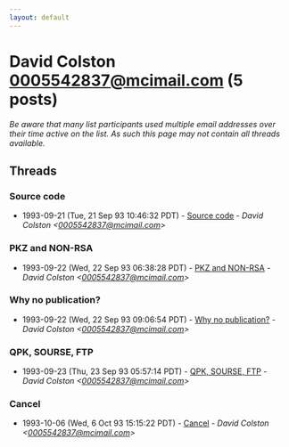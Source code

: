```yaml
---
layout: default
---
```


# David Colston <0005542837@mcimail.com> (5 posts)

_Be aware that many list participants used multiple email addresses over their time active on the list. As such this page may not contain all threads available._

## Threads

### Source code
+ 1993-09-21 (Tue, 21 Sep 93 10:46:32 PDT) - [Source code](/archive/1993/09/13fde079b6be0f6db3cccba3f4bc052c920884c0a98896ed887535c3937d6916) - _David Colston \<0005542837@mcimail.com\>_

### PKZ and NON-RSA
+ 1993-09-22 (Wed, 22 Sep 93 06:38:28 PDT) - [PKZ and NON-RSA](/archive/1993/09/9f6fd4eebaf32b709023975da5000ce625fda1ad78d4149a6bdcc105efe123d3) - _David Colston \<0005542837@mcimail.com\>_

### Why no publication?
+ 1993-09-22 (Wed, 22 Sep 93 09:06:54 PDT) - [Why no publication?](/archive/1993/09/3af434bb6bae40afec8e60045575f0f4ea2a28911abe7bb95e18bc45be1909c0) - _David Colston \<0005542837@mcimail.com\>_

### QPK, SOURSE, FTP
+ 1993-09-23 (Thu, 23 Sep 93 05:57:14 PDT) - [QPK, SOURSE, FTP](/archive/1993/09/0c4ac352fd73b48f100615f6a9d18be3acea30e06c756affe8861688f7e9f2bc) - _David Colston \<0005542837@mcimail.com\>_

### Cancel
+ 1993-10-06 (Wed, 6 Oct 93 15:15:22 PDT) - [Cancel](/archive/1993/10/5079927e376986c2b00ad2f80d2cb3fe9ce2df536e660b80eeca81beee60f7cf) - _David Colston \<0005542837@mcimail.com\>_

